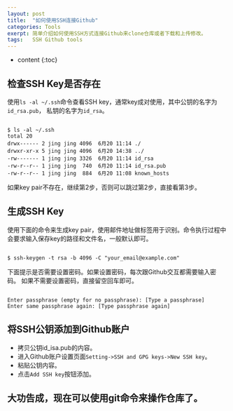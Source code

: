 ```yaml
---
layout: post
title:  "如何使用SSH连接Github"
categories: Tools
exerpt: 简单介绍如何使用SSH方式连接Github来clone仓库或者下载和上传修改。
tags:   SSH Github tools
---
```


* content
{:toc}

## 检查SSH Key是否存在
使用`ls -al ~/.ssh`命令查看SSH key，通常key成对使用，其中公钥的名字为`id_rsa.pub`， 私钥的名字为`id_rsa`。
<pre><code class="markdown">
$ ls -al ~/.ssh
total 20
drwx------ 2 jing jing 4096  6月20 11:14 ./
drwxr-xr-x 5 jing jing 4096  6月20 14:38 ../
-rw------- 1 jing jing 3326  6月20 11:14 id_rsa
-rw-r--r-- 1 jing jing  740  6月20 11:14 id_rsa.pub
-rw-r--r-- 1 jing jing  884  6月20 11:08 known_hosts
</code></pre>

如果key pair不存在，继续第2步，否则可以跳过第2步，直接看第3步。

## 生成SSH Key
使用下面的命令来生成key pair，使用邮件地址做标签用于识别。命令执行过程中会要求输入保存key的路径和文件名，一般默认即可。
<pre><code class="markdown">
$ ssh-keygen -t rsa -b 4096 -C "your_email@example.com"
</code></pre>

下面提示是否需要设置密码。如果设置密码，每次跟Github交互都需要输入密码。
如果不需要设置密码，直接留空回车即可。
<pre><code class="markdown">
Enter passphrase (empty for no passphrase): [Type a passphrase]
Enter same passphrase again: [Type passphrase again]
</code></pre>

## 将SSH公钥添加到Github账户
- 拷贝公钥id\_isa.pub的内容。
- 进入Github账户设置页面`Setting->SSH and GPG keys->New SSH key`。
- 粘贴公钥内容。
- 点击`Add SSH key`按钮添加。

## 大功告成，现在可以使用git命令来操作仓库了。

